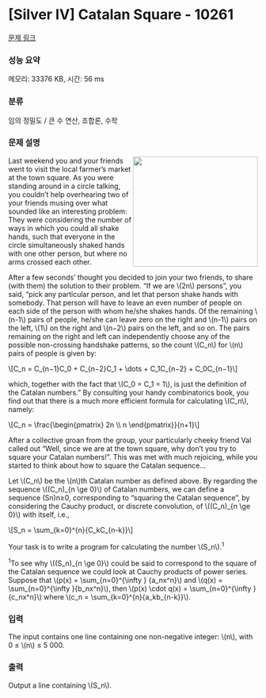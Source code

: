 # [Silver IV] Catalan Square - 10261 

[문제 링크](https://www.acmicpc.net/problem/10261) 

### 성능 요약

메모리: 33376 KB, 시간: 56 ms

### 분류

임의 정밀도 / 큰 수 연산, 조합론, 수학

### 문제 설명

<p><img alt="" src="" style="float:right; height:222px; width:252px">Last weekend you and your friends went to visit the local farmer’s market at the town square. As you were standing around in a circle talking, you couldn’t help overhearing two of your friends musing over what sounded like an interesting problem: They were considering the number of ways in which you could all shake hands, such that everyone in the circle simultaneously shaked hands with one other person, but where no arms crossed each other.</p>

<p>After a few seconds’ thought you decided to join your two friends, to share (with them) the solution to their problem. “If we are \(2n\) persons”, you said, “pick any particular person, and let that person shake hands with somebody. That person will have to leave an even number of people on each side of the person with whom he/she shakes hands. Of the remaining \(n-1\) pairs of people, he/she can leave zero on the right and \(n-1\) pairs on the left, \(1\) on the right and \(n−2\) pairs on the left, and so on. The pairs remaining on the right and left can independently choose any of the possible non-crossing handshake patterns, so the count \(C_n\) for \(n\) pairs of people is given by:</p>

<p>\[C_n = C_{n−1}C_0 + C_{n−2}C_1 + \dots + C_1C_{n−2} + C_0C_{n−1}\]</p>

<p>which, together with the fact that \(C_0 = C_1 = 1\), is just the definition of the Catalan numbers.” By consulting your handy combinatorics book, you find out that there is a much more efficient formula for calculating \(C_n\), namely:</p>

<p>\[C_n = \frac{\begin{pmatrix} 2n \\ n \end{pmatrix}}{n+1}\]</p>

<p>After a collective groan from the group, your particularly cheeky friend Val called out “Well, since we are at the town square, why don’t you try to square your Catalan numbers!”. This was met with much rejoicing, while you started to think about how to square the Catalan sequence...</p>

<p>Let \(C_n\) be the \(n\)th Catalan number as defined above. By regarding the sequence \((C_n)_{n \ge 0}\) of Catalan numbers, we can define a sequence (Sn)n≥0, corresponding to “squaring the Catalan sequence”, by considering the Cauchy product, or discrete convolution, of \((C_n)_{n \ge 0}\) with itself, i.e.,</p>

<p>\[S_n = \sum_{k=0}^{n}{C_kC_{n-k}}\]</p>

<p>Your task is to write a program for calculating the number \(S_n\).<sup>1</sup></p>

<p><sup>1</sup>To see why \((S_n)_{n \ge 0}\) could be said to correspond to the square of the Catalan sequence we could look at Cauchy products of power series. Suppose that \(p(x) = \sum_{n=0}^{\infty } {a_nx^n}\) and \(q(x) = \sum_{n=0}^{\infty }{b_nx^n}\), then \(p(x) \cdot q(x) = \sum_{n=0}^{\infty }{c_nx^n}\) where \(c_n = \sum_{k=0}^{n}{a_kb_{n-k}}\).</p>

### 입력 

 <p>The input contains one line containing one non-negative integer: \(n\), with 0 ≤ \(n\) ≤ 5 000.</p>

### 출력 

 <p>Output a line containing \(S_n\).</p>

